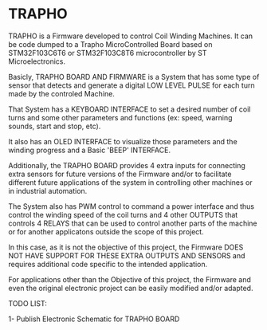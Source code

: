 # TRAPHO

TRAPHO is a Firmware developed to control Coil Winding Machines. It can be code dumped to a Trapho MicroControlled Board 
based on STM32F103C6T6 or STM32F103C8T6 microcontroller by ST Microelectronics.

Basicly, TRAPHO BOARD AND FIRMWARE is a System that has some type of sensor that detects and generate a digital LOW LEVEL PULSE 
for each turn made by the controled Machine.

That System has a KEYBOARD INTERFACE to set a desired number of coil turns and some other parameters and functions (ex: speed, 
warning sounds, start and stop, etc).

It also has an OLED INTERFACE to visualize those parameters and the winding progress and a Basic 'BEEP' INTERFACE.

Additionally, the TRAPHO BOARD provides 4 extra inputs for connecting extra sensors for future versions of the Firmware and/or 
to facilitate different future applications of the system in controlling other machines or in industrial automation.

The System also has PWM control to command a power interface and thus control the winding speed of the coil turns 
and 4 other OUTPUTS that controls 4 RELAYS that can be used to control another parts of the machine or for another applicatons 
outside the scope of this project. 

In this case, as it is not the objective of this project, the Firmware DOES NOT HAVE SUPPORT FOR THESE EXTRA OUTPUTS AND SENSORS and 
requires additional code specific to the intended application.

For applications other than the Objective of this project, the Firmware and even the original electronic project can be easily 
modified and/or adapted.

TODO LIST:

1- Publish Electronic Schematic for TRAPHO BOARD

